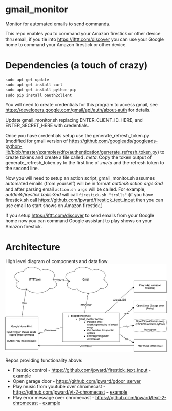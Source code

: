 # gmail_monitor
Monitor for automated emails to send commands.

This repo enables you to command your Amazon firestick or other device thru email, if you tie into https://ifttt.com/discover you can use your Google home to command your Amazon firestick or other device.

# Dependencies (a touch of crazy)
```
sudo apt-get update
sudo apt-get install curl
sudo apt-get install python-pip
sudo pip install oauth2client
```

You will need to create credentials for this program to access gmail, see https://developers.google.com/gmail/api/auth/about-auth for details.

Update gmail_monitor.sh replacing ENTER_CLIENT_ID_HERE, and ENTER_SECRET_HERE with credentials.

Once you have credentials setup use the generate_refresh_token.py (modified for gmail version of https://github.com/googleads/googleads-python-lib/blob/master/examples/dfp/authentication/generate_refresh_token.py) to create tokens and create a file called *.meta*.  Copy the token output of generate_refresh_token.py to the first line of *.meta* and the refresh token to the second line. 

Now you will need to setup an action script, gmail_monitor.sh assumes automated emails (from yourself) will be in format *aut0m8:action args:3nd* and after parsing email `action.sh args` will be called.  For example, *aut0m8:firestick trolls:3nd* will call `firestick.sh "trolls"` (if you have firestick.sh call https://github.com/jpward/firestick_text_input then you can use email to start shows on Amazon firestick.)

If you setup https://ifttt.com/discover to send emails from your Google home now you can command Google assistant to play shows on your Amazon firestick.

# Architecture
High level diagram of components and data flow
![High-level-diagram](/imgs/google_home_to_firestick.jpg)

Repos providing functionality above:
- Firestick control - https://github.com/jpward/firestick_text_input - [example](https://github.com/jpward/gmail_monitor/blob/master/imgs/video.mp4?raw=true)
- Open garage door - https://github.com/jpward/gdoor_server 
- Play music from youtube over chromecast - https://github.com/jpward/yt-2-chromecast - [example](https://github.com/jpward/gmail_monitor/blob/master/imgs/music.mp4?raw=true)
- Play error message over chromecast - https://github.com/jpward/text-2-chromecast - [example](https://github.com/jpward/gmail_monitor/blob/master/imgs/error.mp4?raw=true)
